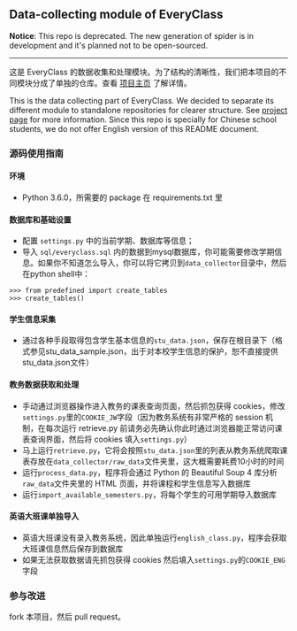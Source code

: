 ## Data-collecting module of EveryClass 


**Notice**: This repo is deprecated. The new generation of spider is in development and it's planned not to be open-sourced.


-----------

这是 EveryClass 的数据收集和处理模块。为了结构的清晰性，我们把本项目的不同模块分成了单独的仓库。查看 [项目主页](https://github.com/fr0der1c/EveryClass) 了解详情。

This is the data collecting part of EveryClass. We decided to separate its different module to standalone repositories for clearer structure. See [project page](https://github.com/fr0der1c/EveryClass) for more information. Since this repo is specially for Chinese school students, we do not offer English version of this README document.


### 源码使用指南
#### 环境
-  Python 3.6.0，所需要的 package 在 requirements.txt 里

#### 数据库和基础设置
- 配置 `settings.py` 中的当前学期、数据库等信息；
- 导入 `sql/everyclass.sql` 内的数据到mysql数据库，你可能需要修改学期信息。如果你不知道怎么导入，你可以将它拷贝到`data_collector`目录中，然后在python shell中：
```
>>> from predefined import create_tables
>>> create_tables()
```

#### 学生信息采集
- 通过各种手段取得包含学生基本信息的`stu_data.json`，保存在根目录下（格式参见stu_data_sample.json，出于对本校学生信息的保护，恕不直接提供stu_data.json文件）

#### 教务数据获取和处理
- 手动通过浏览器操作进入教务的课表查询页面，然后抓包获得 cookies，修改`settings.py`里的`COOKIE_JW`字段（因为教务系统有非常严格的 session 机制，在每次运行 retrieve.py 前请务必先确认你此时通过浏览器能正常访问课表查询界面，然后将 cookies 填入`settings.py`）
- 马上运行`retrieve.py`，它将会按照`stu_data.json`里的列表从教务系统爬取课表存放在`data_collector/raw_data`文件夹里，这大概需要耗费10小时的时间
- 运行`process_data.py`，程序将会通过 Python 的 Beautiful Soup 4 库分析`raw_data`文件夹里的 HTML 页面，并将课程和学生信息写入数据库
- 运行`import_available_semesters.py`，将每个学生的可用学期导入数据库

#### 英语大班课单独导入
- 英语大班课没有录入教务系统，因此单独运行`english_class.py`，程序会获取大班课信息然后保存到数据库
- 如果无法获取数据请先抓包获得 cookies 然后填入`settings.py`的`COOKIE_ENG`字段

### 参与改进
fork 本项目，然后 pull request。
